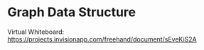 # Graph Data Structure

Virtual Whiteboard: https://projects.invisionapp.com/freehand/document/sEveKiS2A
